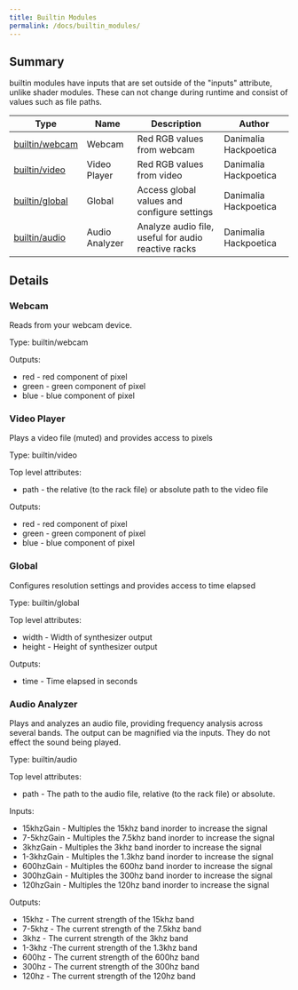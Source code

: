 ```yaml
---
title: Builtin Modules
permalink: /docs/builtin_modules/
---
```


## Summary

builtin modules have inputs that are set outside of the "inputs" attribute, unlike shader modules. These
can not change during runtime and consist of values such as file paths.

|Type|Name|Description|Author|
|----|----|-----------|------|
|[builtin/webcam](#webcam)|Webcam|Red RGB values from webcam|Danimalia Hackpoetica|
|[builtin/video](#video-player)|Video Player|Red RGB values from video|Danimalia Hackpoetica|
|[builtin/global](#global)|Global|Access global values and configure settings|Danimalia Hackpoetica|
|[builtin/audio](#audio-analyzer)|Audio Analyzer|Analyze audio file, useful for audio reactive racks|Danimalia Hackpoetica|

## Details

### Webcam

Reads from your webcam device.

Type: builtin/webcam

Outputs:
* red - red component of pixel
* green - green component of pixel
* blue - blue component of pixel

### Video Player

Plays a video file (muted) and provides access to pixels

Type: builtin/video

Top level attributes:
* path - the relative (to the rack file) or absolute path to the video file

Outputs:
* red - red component of pixel
* green - green component of pixel
* blue - blue component of pixel

### Global

Configures resolution settings and provides access to time elapsed

Type: builtin/global

Top level attributes:
* width - Width of synthesizer output
* height - Height of synthesizer output

Outputs:
* time - Time elapsed in seconds

### Audio Analyzer

Plays and analyzes an audio file, providing frequency analysis across several bands.
The output can be magnified via the inputs. They do not effect the sound being played.

Type: builtin/audio

Top level attributes:
* path - The path to the audio file, relative (to the rack file) or absolute.

Inputs:
* 15khzGain - Multiples the 15khz band inorder to increase the signal
* 7-5khzGain - Multiples the 7.5khz band inorder to increase the signal
* 3khzGain - Multiples the 3khz band inorder to increase the signal
* 1-3khzGain - Multiples the 1.3khz band inorder to increase the signal
* 600hzGain - Multiples the 600hz band inorder to increase the signal
* 300hzGain - Multiples the 300hz band inorder to increase the signal
* 120hzGain - Multiples the 120hz band inorder to increase the signal

Outputs:
* 15khz - The current strength of the 15khz band
* 7-5khz - The current strength of the 7.5khz band
* 3khz - The current strength of the 3khz band
* 1-3khz -The current strength of the 1.3khz band
* 600hz - The current strength of the 600hz band
* 300hz - The current strength of the 300hz band
* 120hz - The current strength of the 120hz band
